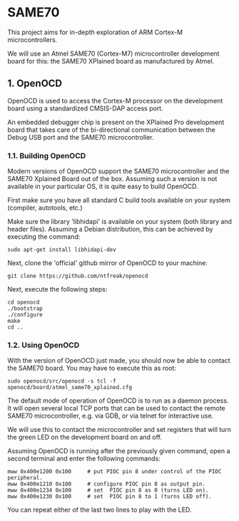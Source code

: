 # SAME70

This project aims for in-depth exploration of ARM Cortex-M microcontrollers.

We will use an Atmel SAME70 (Cortex-M7) microcontroller development board for this:
the SAME70 XPlained board as manufactured by Atmel.

## 1. OpenOCD

OpenOCD is used to access the Cortex-M processor on the development board using a standardized
CMSIS-DAP access port.

An embedded debugger chip is present on the XPlained Pro development board that takes care of
the bi-directional communication between the Debug USB port and the SAME70 microcontroller.

### 1.1. Building OpenOCD

Modern versions of OpenOCD support the SAME70 microcontroller and the SAME70 Xplained Board
out of the box. Assuming such a version is not available in your particular OS, it is quite
easy to build OpenOCD.

First make sure you have all standard C build tools available on your system (compiler, autotools,
etc.)

Make sure the library 'libhidapi' is available on your system (both library and header files).
Assuming a Debian distribution, this can be achieved by executing the command:

```
sudo apt-get install libhidapi-dev
```

Next, clone the 'official' github mirror of OpenOCD to your machine:

```
git clone https://github.com/ntfreak/openocd
```

Next, execute the following steps:

```
cd openocd
./bootstrap
./configure
make
cd ..
```

### 1.2. Using OpenOCD

With the version of OpenOCD just made, you should now be able to contact the SAME70 board.
You may have to execute this as root:

```
sudo openocd/src/openocd -s tcl -f openocd/board/atmel_same70_xplained.cfg
```

The default mode of operation of OpenOCD is to run as a daemon process. It will open several
local TCP ports that can be used to contact the remote SAME70 microcontroller, e.g. via GDB,
or via telnet for interactive use.

We will use this to contact the microcontroller and set registers that will turn the green LED
on the development board on and off.

Assuming OpenOCD is running after the previously given command, open a second terminal and enter
the following commands:

```
mww 0x400e1200 0x100     # put PIOC pin 8 under control of the PIOC peripheral.
mww 0x400e1210 0x100     # configure PIOC pin 8 as output pin.
mww 0x400e1234 0x100     # set  PIOC pin 8 as 0 (turns LED on).
mww 0x400e1230 0x100     # set  PIOC pin 8 to 1 (turns LED off).
```

You can repeat either of the last two lines to play with the LED.
